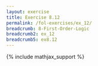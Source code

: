 ```yaml
---
layout: exercise
title: Exercise 8.12
permalink: /fol-exercises/ex_12/
breadcrumb: 8-First-Order-Logic
breadcrumb2: ex_12
breadcrumb5: ex8.12
---
```


{% include mathjax_support %}

